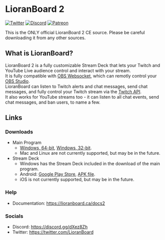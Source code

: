 # LioranBoard 2
[![Twitter](https://img.shields.io/twitter/url/https/twitter.com/fold_left.svg?style=social&label=Follow%20%40LioranBoard)](https://twitter.com/LioranBoard)
[![Discord](https://img.shields.io/discord/699319482442711072.svg?label=&logo=discord&logoColor=ffffff&color=7389D8&labelColor=6A7EC2)](https://discord.gg/dXez8Zh)
[![Patreon](https://img.shields.io/endpoint.svg?label=Patreon&url=https%3A%2F%2Fshieldsio-patreon.vercel.app%2Fapi%3Fusername%3Dlb2devs%26type%3Dpatrons&style=flat)](https://patreon.com/lb2devs)

This is the ONLY official LioranBoard 2 CE source. Please be careful downloading it from any other sources.

## What is LioranBoard?
LioranBoard 2 is a fully customizable Stream Deck that lets your Twitch and YouTube Live audience control and interact with your stream.  
It is fully compatible with [OBS Websocket](https://obsproject.com/forum/resources/obs-websocket-remote-control-obs-studio-from-websockets.466/), which can remotly control your [OBS Studio](https://obsproject.com/).  
LioranBoard can listen to Twitch alerts and chat messages, send chat messages, and fully control your Twitch stream via the [Twitch API](https://dev.twitch.tv/docs/api/reference).  
It also works for YouTube streams too - it can listen to all chat events, send chat messages, and ban users, to name a few.

## Links
### Downloads
- Main Program  
  - [Windows, 64-bit](https://github.com/LioranBoard/LioranBoard-2-Official/raw/main/download/x64.zip), [Windows, 32-bit](https://github.com/LioranBoard/LioranBoard-2-Official/raw/main/download/x86.zip).  
  - Mac and Linux are not currently supported, but may be in the future.  
- Stream Deck
  - Windows has the Stream Deck included in the download of the main program.  
  - Android: [Google Play Store](https://play.google.com/store/apps/details?id=lioranboard.ca.lioranboard.streamdeck), [APK file](https://github.com/LioranBoard/LioranBoard-2-Official/blob/main/download/Lioranboard%202%20Official%20Stream%20Deck.apk).  
  - iOS is not currently supported, but may be in the future.
### Help
- Documentation: https://lioranboard.ca/docs2  
### Socials
- Discord: https://discord.gg/dXez8Zh  
- Twitter: https://twitter.com/LioranBoard
